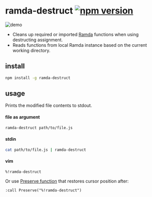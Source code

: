 # ramda-destruct [![npm version](https://badge.fury.io/js/ramda-destruct.svg)](https://www.npmjs.com/package/ramda-destruct)

![demo](https://raw.githubusercontent.com/raine/ramda-destruct/media/demo.gif)

- Cleans up required or imported [Ramda](http://ramdajs.com) functions when
  using destructing assignment.
- Reads functions from local Ramda instance based on the current working
  directory.

## install

```sh
npm install -g ramda-destruct
```

## usage

Prints the modified file contents to stdout.

#### file as argument

```sh
ramda-destruct path/to/file.js
```

#### stdin

```sh
cat path/to/file.js | ramda-destruct
```

#### vim

```
%!ramda-destruct
```

Or use [Preserve function](https://technotales.wordpress.com/2010/03/31/preserve-a-vim-function-that-keeps-your-state/)
that restores cursor position after:

```
:call Preserve("%!ramda-destruct")
```

